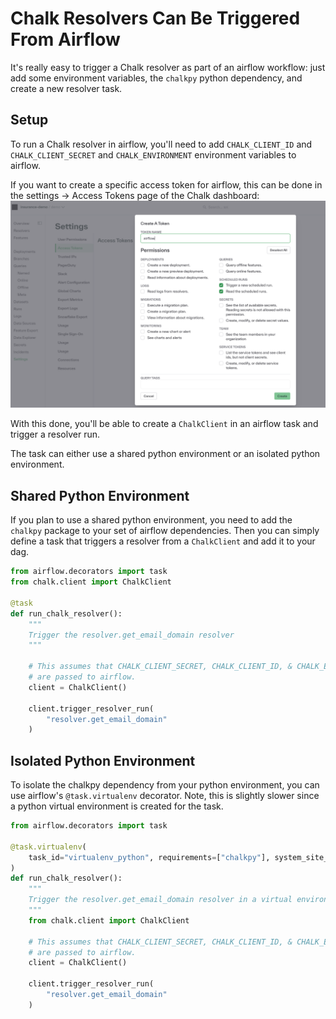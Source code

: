 # Chalk Resolvers Can Be Triggered From Airflow

It's really easy to trigger a Chalk resolver as part of an airflow workflow: just add some environment
variables, the `chalkpy` python dependency, and create a new resolver task.

## Setup

To run a Chalk resolver in airflow, you'll need to add `CHALK_CLIENT_ID` and `CHALK_CLIENT_SECRET` and
`CHALK_ENVIRONMENT` environment variables to airflow.

If you want to create a specific access token for airflow, this can be done in the settings -> Access Tokens
page of the Chalk dashboard:
![access_token](./airflow.png)

With this done, you'll be able to create a `ChalkClient` in an airflow task and trigger a resolver run.

The task can either use a shared python environment or an isolated python environment.

## Shared Python Environment

If you plan to use a shared python environment, you need to add the `chalkpy` package to your
set of airflow dependencies. Then you can simply define a task that triggers a resolver from
a `ChalkClient` and add it to your dag.

```python
from airflow.decorators import task
from chalk.client import ChalkClient

@task
def run_chalk_resolver():
    """
    Trigger the resolver.get_email_domain resolver
    """

    # This assumes that CHALK_CLIENT_SECRET, CHALK_CLIENT_ID, & CHALK_ENVIRONMENT environment variables
    # are passed to airflow.
    client = ChalkClient()

    client.trigger_resolver_run(
        "resolver.get_email_domain"
    )
```

## Isolated Python Environment

To isolate the chalkpy dependency from your python environment, you can use airflow's `@task.virtualenv` decorator. Note,
this is slightly slower since a python virtual environment is created for the task.

```python
from airflow.decorators import task

@task.virtualenv(
    task_id="virtualenv_python", requirements=["chalkpy"], system_site_packages=False
)
def run_chalk_resolver():
    """
    Trigger the resolver.get_email_domain resolver in a virtual environment
    """
    from chalk.client import ChalkClient

    # This assumes that CHALK_CLIENT_SECRET, CHALK_CLIENT_ID, & CHALK_ENVIRONMENT  environment variables
    # are passed to airflow.
    client = ChalkClient()

    client.trigger_resolver_run(
        "resolver.get_email_domain"
    )
```
